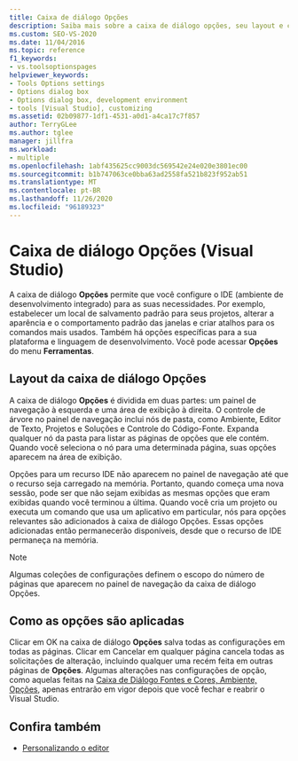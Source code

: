 ```yaml
---
title: Caixa de diálogo Opções
description: Saiba mais sobre a caixa de diálogo opções, seu layout e como o Visual estúdios aplica as opções que você seleciona para seus projetos e soluções.
ms.custom: SEO-VS-2020
ms.date: 11/04/2016
ms.topic: reference
f1_keywords:
- vs.toolsoptionspages
helpviewer_keywords:
- Tools Options settings
- Options dialog box
- Options dialog box, development environment
- tools [Visual Studio], customizing
ms.assetid: 02b09877-1df1-4531-a0d1-a4ca17c7f857
author: TerryGLee
ms.author: tglee
manager: jillfra
ms.workload:
- multiple
ms.openlocfilehash: 1abf435625cc9003dc569542e24e020e3801ec00
ms.sourcegitcommit: b1b747063ce0bba63ad2558fa521b823f952ab51
ms.translationtype: MT
ms.contentlocale: pt-BR
ms.lasthandoff: 11/26/2020
ms.locfileid: "96189323"
---
```

# <a name="options-dialog-box-visual-studio"></a>Caixa de diálogo Opções (Visual Studio)

A caixa de diálogo **Opções** permite que você configure o IDE (ambiente de desenvolvimento integrado) para as suas necessidades. Por exemplo, estabelecer um local de salvamento padrão para seus projetos, alterar a aparência e o comportamento padrão das janelas e criar atalhos para os comandos mais usados. Também há opções específicas para a sua plataforma e linguagem de desenvolvimento. Você pode acessar **Opções** do menu **Ferramentas**.

## <a name="layout-of-the-options-dialog-box"></a>Layout da caixa de diálogo Opções

A caixa de diálogo **Opções** é dividida em duas partes: um painel de navegação à esquerda e uma área de exibição à direita. O controle de árvore no painel de navegação inclui nós de pasta, como Ambiente, Editor de Texto, Projetos e Soluções e Controle do Código-Fonte. Expanda qualquer nó da pasta para listar as páginas de opções que ele contém. Quando você seleciona o nó para uma determinada página, suas opções aparecem na área de exibição.

Opções para um recurso IDE não aparecem no painel de navegação até que o recurso seja carregado na memória. Portanto, quando começa uma nova sessão, pode ser que não sejam exibidas as mesmas opções que eram exibidas quando você terminou a última. Quando você cria um projeto ou executa um comando que usa um aplicativo em particular, nós para opções relevantes são adicionados à caixa de diálogo Opções. Essas opções adicionadas então permanecerão disponíveis, desde que o recurso de IDE permaneça na memória.

> [!NOTE]
> Algumas coleções de configurações definem o escopo do número de páginas que aparecem no painel de navegação da caixa de diálogo Opções.

## <a name="how-options-are-applied"></a>Como as opções são aplicadas

Clicar em OK na caixa de diálogo **Opções** salva todas as configurações em todas as páginas. Clicar em Cancelar em qualquer página cancela todas as solicitações de alteração, incluindo qualquer uma recém feita em outras páginas de **Opções**. Algumas alterações nas configurações de opção, como aquelas feitas na [Caixa de Diálogo Fontes e Cores, Ambiente, Opções](../../ide/reference/fonts-and-colors-environment-options-dialog-box.md), apenas entrarão em vigor depois que você fechar e reabrir o Visual Studio.

## <a name="see-also"></a>Confira também

- [Personalizando o editor](../how-to-change-text-case-in-the-editor.md)
